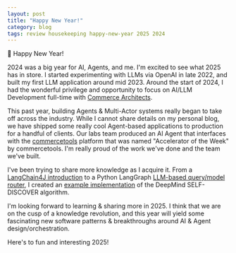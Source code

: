 ```yaml
---
layout: post
title: "Happy New Year!"
category: blog
tags: review housekeeping happy-new-year 2025 2024
---
```


🎉 Happy New Year!

2024 was a big year for AI, Agents, and me. I'm excited to see what 2025 has in store. I started experimenting with LLMs
via OpenAI in late 2022, and built my first LLM application around mid 2023. Around the start of 2024, I had the wonderful
privilege and opportunity to focus on AI/LLM Development full-time with [Commerce Architects](https://www.commerce-architects.com/).

This past year, building Agents & Multi-Actor systems really began to take off across the industry. While I cannot share 
details on my personal blog, we have shipped some really cool Agent-based applications to production for a handful of 
clients. Our labs team produced an AI Agent that interfaces with the [commercetools](https://commercetools.com) platform 
that was named "Accelerator of the Week" by commercetools. I'm really proud of the work we've done and the team we've built.

I've been trying to share more knowledge as I acquire it. From a [LangChain4J introduction](https://www.commerce-architects.com/post/the-basic-building-blocks-of-agents) 
to a Python LangGraph [LLM-based query/model router](https://github.com/johnsosoka/langgraph-model-router), I created an
[example implementation](https://johnsosoka.com/blog/2024/02/10/implement-self-discover.html) of the DeepMind SELF-DISCOVER
algorithm.

I'm looking forward to learning & sharing more in 2025. I think that we are on the cusp of a knowledge revolution, and this 
year will yield some fascinating new software patterns & breakthroughs around AI & Agent design/orchestration.

Here's to fun and interesting 2025!